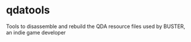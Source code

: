 qdatools
========

Tools to disassemble and rebuild the QDA resource files used by BUSTER, an indie game developer